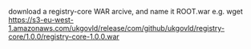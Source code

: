 download a registry-core WAR arcive, and name it ROOT.war
e.g.
wget https://s3-eu-west-1.amazonaws.com/ukgovld/release/com/github/ukgovld/registry-core/1.0.0/registry-core-1.0.0.war

